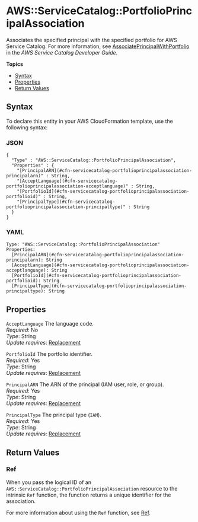 # AWS::ServiceCatalog::PortfolioPrincipalAssociation<a name="aws-resource-servicecatalog-portfolioprincipalassociation"></a>

Associates the specified principal with the specified portfolio for AWS Service Catalog\. For more information, see [AssociatePrincipalWithPortfolio](https://docs.aws.amazon.com/servicecatalog/latest/dg/API_AssociatePrincipalWithPortfolio.html) in the *AWS Service Catalog Developer Guide*\.

**Topics**
+ [Syntax](#aws-resource-servicecatalog-portfolioprincipalassociation-syntax)
+ [Properties](#aws-resource-servicecatalog-portfolioprincipalassociation-properties)
+ [Return Values](#aws-resource-servicecatalog-portfolioprincipalassociation-returnvalues)

## Syntax<a name="aws-resource-servicecatalog-portfolioprincipalassociation-syntax"></a>

To declare this entity in your AWS CloudFormation template, use the following syntax:

### JSON<a name="aws-resource-servicecatalog-portfolioprincipalassociation-syntax.json"></a>

```
{
  "Type" : "AWS::ServiceCatalog::PortfolioPrincipalAssociation",
  "Properties" : {
    "[PrincipalARN](#cfn-servicecatalog-portfolioprincipalassociation-principalarn)" : String,
    "[AcceptLanguage](#cfn-servicecatalog-portfolioprincipalassociation-acceptlanguage)" : String,
    "[PortfolioId](#cfn-servicecatalog-portfolioprincipalassociation-portfolioid)" : String,
    "[PrincipalType](#cfn-servicecatalog-portfolioprincipalassociation-principaltype)" : String
  }
}
```

### YAML<a name="aws-resource-servicecatalog-portfolioprincipalassociation-syntax.yaml"></a>

```
Type: "AWS::ServiceCatalog::PortfolioPrincipalAssociation"
Properties:
  [PrincipalARN](#cfn-servicecatalog-portfolioprincipalassociation-principalarn): String
  [AcceptLanguage](#cfn-servicecatalog-portfolioprincipalassociation-acceptlanguage): String
  [PortfolioId](#cfn-servicecatalog-portfolioprincipalassociation-portfolioid): String
  [PrincipalType](#cfn-servicecatalog-portfolioprincipalassociation-principaltype): String
```

## Properties<a name="aws-resource-servicecatalog-portfolioprincipalassociation-properties"></a>

`AcceptLanguage`  <a name="cfn-servicecatalog-portfolioprincipalassociation-acceptlanguage"></a>
The language code\.  
*Required*: No  
*Type*: String  
*Update requires*: [Replacement](using-cfn-updating-stacks-update-behaviors.md#update-replacement)

`PortfolioId`  <a name="cfn-servicecatalog-portfolioprincipalassociation-portfolioid"></a>
The portfolio identifier\.  
*Required*: Yes  
*Type*: String  
*Update requires*: [Replacement](using-cfn-updating-stacks-update-behaviors.md#update-replacement)

`PrincipalARN`  <a name="cfn-servicecatalog-portfolioprincipalassociation-principalarn"></a>
The ARN of the principal \(IAM user, role, or group\)\.  
*Required*: Yes  
*Type*: String  
*Update requires*: [Replacement](using-cfn-updating-stacks-update-behaviors.md#update-replacement)

`PrincipalType`  <a name="cfn-servicecatalog-portfolioprincipalassociation-principaltype"></a>
The principal type \(`IAM`\)\.  
*Required*: Yes  
*Type*: String  
*Update requires*: [Replacement](using-cfn-updating-stacks-update-behaviors.md#update-replacement)

## Return Values<a name="aws-resource-servicecatalog-portfolioprincipalassociation-returnvalues"></a>

### Ref<a name="aws-resource-servicecatalog-portfolioprincipalassociation-ref"></a>

When you pass the logical ID of an `AWS::ServiceCatalog::PortfolioPrincipalAssociation` resource to the intrinsic `Ref` function, the function returns a unique identifier for the association\.

For more information about using the `Ref` function, see [Ref](intrinsic-function-reference-ref.md)\.